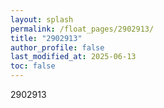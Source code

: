 ```yaml
---
layout: splash
permalink: /float_pages/2902913/
title: "2902913"
author_profile: false
last_modified_at: 2025-06-13
toc: false
---
```

 
2902913

